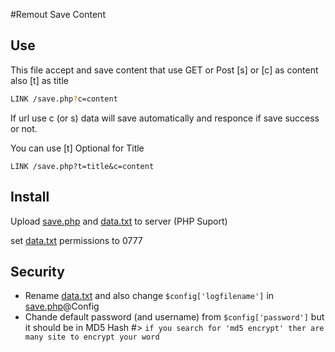 #Remout Save Content

## Use
This file accept and save content that use GET or Post [s] or [c] as content also [t] as title

```bash
LINK /save.php?c=content
```

If url use c (or s) data will save automatically and responce if save success or not.

You can use [t] Optional for Title

```example
LINK /save.php?t=title&c=content
```

## Install

Upload [save.php](/save.php) and [data.txt](/data.txt) to server (PHP Suport)

set [data.txt](/data.txt) permissions to 0777

## Security

* Rename  [data.txt](/data.txt) and also change `$config['logfilename']` in  [save.php](/save.php)@Config
* Chande default password (and username) from `$config['password']`  but it should be in MD5 Hash #> `if you search for 'md5 encrypt' ther are many site to encrypt your word`



